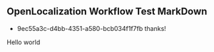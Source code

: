 ## OpenLocalization Workflow Test MarkDown
* 9ec55a3c-d4bb-4351-a580-bcb034f1f7fb 
thanks!

Hello world